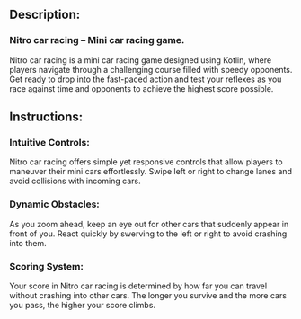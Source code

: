 <h2>Description:</h2>
<h3>Nitro car racing – Mini car racing game.</h3>
<p>Nitro car racing is a mini car racing game designed using Kotlin, where players navigate through a 
challenging course filled with speedy opponents. Get ready to drop into the fast-paced action and 
test your reflexes as you race against time and opponents to achieve the highest score possible.
</p>

<h2>Instructions: </h2>
<h3>Intuitive Controls:</h3>
<p>Nitro car racing offers simple yet responsive controls that allow players to 
maneuver their mini cars effortlessly. Swipe left or right to change lanes and avoid collisions with 
incoming cars.</p>

<h3>Dynamic Obstacles:</h3>
<p>As you zoom ahead, keep an eye out for other cars that suddenly appear in 
front of you. React quickly by swerving to the left or right to avoid crashing into them.
</p>

<h3>Scoring System:</h3>
<p>Your score in Nitro car racing is determined by how far you can travel without 
crashing into other cars. The longer you survive and the more cars you pass, the higher your score 
climbs.
</p>
